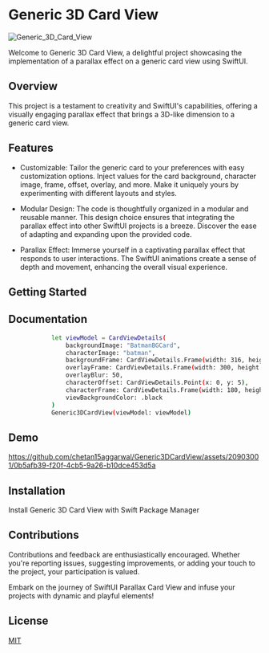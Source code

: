 # Generic 3D Card View

![Generic_3D_Card_View](https://github.com/chetan15aggarwal/Generic3DCardView/assets/20903001/8eda8b2f-1be0-4a00-9e7d-debc70f37d0d)

Welcome to Generic 3D Card View, a delightful project showcasing the implementation of a parallax effect on a generic card view using SwiftUI.

## Overview

This project is a testament to creativity and SwiftUI's capabilities, offering a visually engaging parallax effect that brings a 3D-like dimension to a generic card view.

## Features

* Customizable: Tailor the generic card to your preferences with easy customization options. Inject values for the card background, character image, frame, offset, overlay, and more. Make it uniquely yours by experimenting with different layouts and styles.

* Modular Design: The code is thoughtfully organized in a modular and reusable manner. This design choice ensures that integrating the parallax effect into other SwiftUI projects is a breeze. Discover the ease of adapting and expanding upon the provided code.

* Parallax Effect: Immerse yourself in a captivating parallax effect that responds to user interactions. The SwiftUI animations create a sense of depth and movement, enhancing the overall visual experience.

## Getting Started



## Documentation



```bash
            let viewModel = CardViewDetails(
                backgroundImage: "BatmanBGCard",
                characterImage: "batman",
                backgroundFrame: CardViewDetails.Frame(width: 316, height: 417),
                overlayFrame: CardViewDetails.Frame(width: 300, height: 50),
                overlayBlur: 50,
                characterOffset: CardViewDetails.Point(x: 0, y: 5),
                characterFrame: CardViewDetails.Frame(width: 180, height: 180),
                viewBackgroundColor: .black
            )
            Generic3DCardView(viewModel: viewModel)
```
## Demo

https://github.com/chetan15aggarwal/Generic3DCardView/assets/20903001/0b5afb39-f20f-4cb5-9a26-b10dce453d5a


## Installation

Install Generic 3D Card View with Swift Package Manager

## Contributions
Contributions and feedback are enthusiastically encouraged. Whether you're reporting issues, suggesting improvements, or adding your touch to the project, your participation is valued.

Embark on the journey of SwiftUI Parallax Card View and infuse your projects with dynamic and playful elements!

## License

[MIT](https://github.com/chetan15aggarwal/Generic3DCardView/blob/1.0.0/LICENSE)

